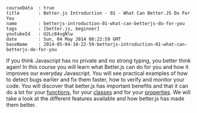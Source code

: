 ```
courseData	: true
title		: Better.js Introduction - 01 - What Can Better.JS Do For You
name		: betterjs-introduction-01-what-can-betterjs-do-for-you
tags        : [better.js, beginner]
youtubeId   : U2Lc84vgNlw
date		: Sun, 04 May 2014 08:22:59 GMT
baseName	: 2014-05-04-10-22-59-betterjs-introduction-01-what-can-betterjs-do-for-you
```

If you think Javascript has no private and no strong typing, you better think again! In this course you will learn what Better.js can do for you and how it improves our everyday Javascript. You will see practical examples of how to detect bugs earlier and fix them faster, how to verify and monitor your code. You will discover that better.js has important benefits and that it can do a lot for your [functions](http://betterjs.org/docs/betterjs-function.html), for your [classes](http://betterjs.org/docs/betterjs-class.html) and for your [properties](http://betterjs.org/docs/betterjs-property.html). We will  take a look at the different features available and how better.js has made them better.